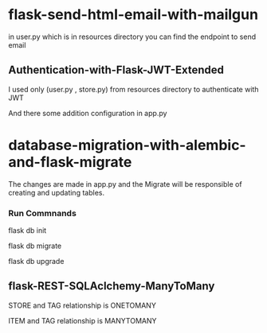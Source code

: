 # flask-send-html-email-with-mailgun

in user.py which is in resources directory you can find the endpoint to send email

## Authentication-with-Flask-JWT-Extended

I used only (user.py , store.py) from resources directory to authenticate with JWT

And there some addition configuration in app.py


# database-migration-with-alembic-and-flask-migrate
The changes are made in app.py and the Migrate will be responsible of creating and updating tables.

### Run Commnands
flask db init

flask db migrate

flask db upgrade

## flask-REST-SQLAclchemy-ManyToMany
STORE and TAG relationship is ONETOMANY

ITEM and TAG relationship is MANYTOMANY
